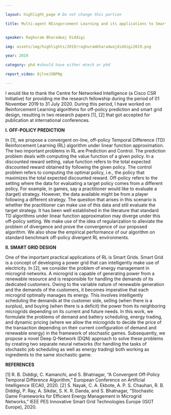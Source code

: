 ```yaml
---

layout: highlight_page # Do not change this portion

title: Multi-agent REingorcement Learning and its applications to Smart Grids 


speaker: Raghuram Bharadwaj Diddigi

img: assets/img/highlights/2019/raghurambharadwajdiddigi2019.png

year: 2019

category: phd #should have either mtech or phd

report_video: 8jlneJXBPNg

---
```


I would like to thank the Centre for Networked Intelligence (a Cisco CSR Initiative) for providing me
the research fellowship during the period of 01 November 2019 to 31 July 2020. During this period, I have
worked on Reinforcement Learning algorithms for off-policy prediction and smart grid design, resulting
in two research papers [1], [2] that got accepted for publication at international conferences.

**I. OFF-POLICY PREDICTION**

In [1], we propose a convergent on-line, off-policy Temporal Difference (TD) Reinforcement Learning
(RL) algorithm under linear function approximation. The two important problems in RL are Prediction and
Control. The prediction problem deals with computing the value function of a given policy. In a discounted
reward setting, value function refers to the total expected discounted reward obtained by following the
given policy. The control problem refers to computing the optimal policy, i.e., the policy that maximizes
the total expected discounted reward. Off-policy refers to the setting where the data for evaluating a target
policy comes from a different policy. For example, in games, say a practitioner would like to evaluate
a (target) strategy. However, the data available might be from a player following a different strategy.
The question that arises in this scenario is whether the practitioner can make use of this data and still
evaluate the target strategy. It has been well established in the literature that standard TD algorithms
under linear function approximation may diverge under this off-policy setting. We make use of the idea of
regularization to alleviate the problem of divergence and prove the convergence of our proposed algorithm.
We also show the empirical performance of our algorithm on standard benchmark off-policy divergent
RL environments.

**II. SMART GRID DESIGN**

One of the important practical applications of RL is Smart Grids. Smart Grid is a concept of developing
a power grid that can intelligently make use of electricity. In [2], we consider the problem of energy
management in microgrid networks. A microgrid is capable of generating power from a renewable resource
and is responsible for handling the demands of its dedicated customers. Owing to the variable nature
of renewable generation and the demands of the customers, it becomes imperative that each microgrid
optimally manages its energy. This involves intelligently scheduling the demands at the customer side,
selling (when there is a surplus), and buying (when there is a deficit) the power from its neighboring
microgrids depending on its current and future needs. In this work, we formulate the problems of demand
and battery scheduling, energy trading, and dynamic pricing (where we allow the microgrids to decide
the price of the transaction depending on their current configuration of demand and renewable energy) in
the framework of stochastic games. Subsequently, we propose a novel Deep Q-Network (DQN) approach
to solve these problems by creating two separate neural networks (for handling the tasks of stochastic job
scheduling as well as energy trading) both working as ingredients to the same stochastic game.

**REFERENCES**

[1] R. B. Diddigi, C. Kamanchi, and S. Bhatnagar, “A Convergent Off-Policy Temporal Difference Algorithm,” European Conference on
Artificial Intelligence (ECAI), 2020.
[2] S. Nayak, C. A. Ekbote, A. P. S. Chauhan, R. B. Diddigi, P. Ray, A. Sikdar, S. K. R. Danda, and S. Bhatnagar, “Stochastic Game
Frameworks for Efficient Energy Management in Microgrid Networks,” IEEE PES Innovative Smart Grid Technologies Europe (ISGT
Europe), 2020.